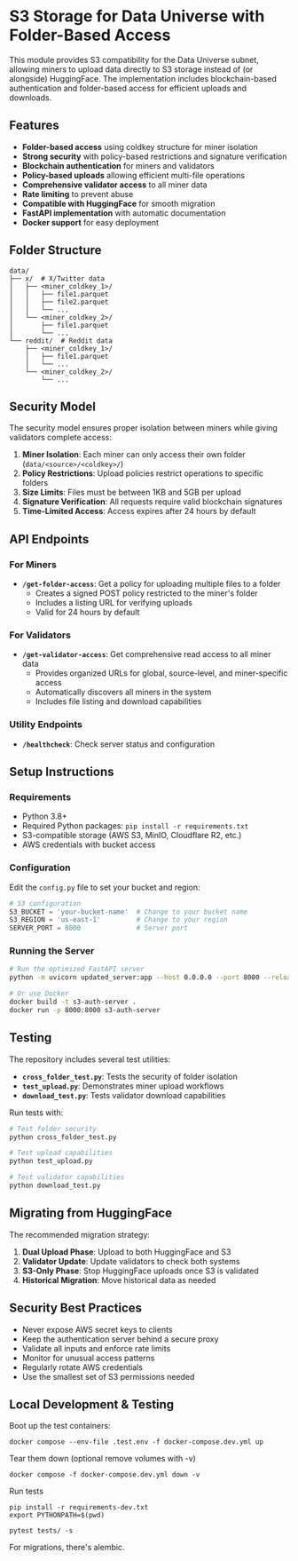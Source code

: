 # S3 Storage for Data Universe with Folder-Based Access

This module provides S3 compatibility for the Data Universe subnet, allowing miners to upload data directly to S3 storage instead of (or alongside) HuggingFace. The implementation includes blockchain-based authentication and folder-based access for efficient uploads and downloads.

## Features

- **Folder-based access** using coldkey structure for miner isolation
- **Strong security** with policy-based restrictions and signature verification
- **Blockchain authentication** for miners and validators
- **Policy-based uploads** allowing efficient multi-file operations
- **Comprehensive validator access** to all miner data
- **Rate limiting** to prevent abuse
- **Compatible with HuggingFace** for smooth migration
- **FastAPI implementation** with automatic documentation
- **Docker support** for easy deployment

## Folder Structure

```
data/
├── x/  # X/Twitter data
│   ├── <miner_coldkey_1>/
│   │   ├── file1.parquet
│   │   ├── file2.parquet
│   │   └── ...
│   └── <miner_coldkey_2>/
│       ├── file1.parquet
│       └── ...
└── reddit/  # Reddit data
    ├── <miner_coldkey_1>/
    │   ├── file1.parquet
    │   └── ...
    └── <miner_coldkey_2>/
        └── ...
```

## Security Model

The security model ensures proper isolation between miners while giving validators complete access:

1. **Miner Isolation**: Each miner can only access their own folder (`data/<source>/<coldkey>/`)
2. **Policy Restrictions**: Upload policies restrict operations to specific folders
3. **Size Limits**: Files must be between 1KB and 5GB per upload
4. **Signature Verification**: All requests require valid blockchain signatures
5. **Time-Limited Access**: Access expires after 24 hours by default

## API Endpoints

### For Miners

- **`/get-folder-access`**: Get a policy for uploading multiple files to a folder
  - Creates a signed POST policy restricted to the miner's folder
  - Includes a listing URL for verifying uploads
  - Valid for 24 hours by default

### For Validators 

- **`/get-validator-access`**: Get comprehensive read access to all miner data
  - Provides organized URLs for global, source-level, and miner-specific access
  - Automatically discovers all miners in the system
  - Includes file listing and download capabilities

### Utility Endpoints

- **`/healthcheck`**: Check server status and configuration

## Setup Instructions

### Requirements

- Python 3.8+
- Required Python packages: `pip install -r requirements.txt`
- S3-compatible storage (AWS S3, MinIO, Cloudflare R2, etc.)
- AWS credentials with bucket access

### Configuration

Edit the `config.py` file to set your bucket and region:

```python
# S3 configuration
S3_BUCKET = 'your-bucket-name'  # Change to your bucket name
S3_REGION = 'us-east-1'         # Change to your region
SERVER_PORT = 8000              # Server port
```

### Running the Server

```bash
# Run the optimized FastAPI server
python -m uvicorn updated_server:app --host 0.0.0.0 --port 8000 --reload

# Or use Docker
docker build -t s3-auth-server .
docker run -p 8000:8000 s3-auth-server
```

## Testing

The repository includes several test utilities:

- **`cross_folder_test.py`**: Tests the security of folder isolation
- **`test_upload.py`**: Demonstrates miner upload workflows
- **`download_test.py`**: Tests validator download capabilities

Run tests with:

```bash
# Test folder security
python cross_folder_test.py

# Test upload capabilities
python test_upload.py

# Test validator capabilities
python download_test.py
```




## Migrating from HuggingFace

The recommended migration strategy:

1. **Dual Upload Phase**: Upload to both HuggingFace and S3
2. **Validator Update**: Update validators to check both systems
3. **S3-Only Phase**: Stop HuggingFace uploads once S3 is validated
4. **Historical Migration**: Move historical data as needed


## Security Best Practices

- Never expose AWS secret keys to clients
- Keep the authentication server behind a secure proxy
- Validate all inputs and enforce rate limits
- Monitor for unusual access patterns
- Regularly rotate AWS credentials
- Use the smallest set of S3 permissions needed

## Local Development & Testing

Boot up the test containers:
```
docker compose --env-file .test.env -f docker-compose.dev.yml up
```

Tear them down (optional remove volumes with -v)
```
docker compose -f docker-compose.dev.yml down -v
```

Run tests

```
pip install -r requirements-dev.txt
export PYTHONPATH=$(pwd)

pytest tests/ -s
```

For migrations, there's alembic.